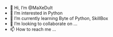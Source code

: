 - 👋 Hi, I’m @MaXeDuIt
- 👀 I’m interested in Python
- 🌱 I’m currently learning Byte of Python, SkillBox
- 💞️ I’m looking to collaborate on ...
- 📫 How to reach me ...

<!---
MaXeDuIt/MaXeDuIt is a ✨ special ✨ repository because its `README.md` (this file) appears on your GitHub profile.
You can click the Preview link to take a look at your changes.
--->
